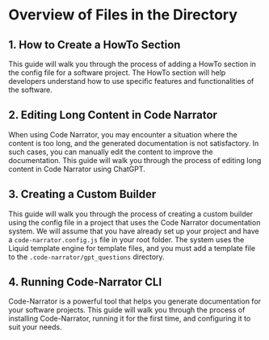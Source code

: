 # Overview of Files in the Directory

## 1. How to Create a HowTo Section
This guide will walk you through the process of adding a HowTo section in the config file for a software project. The HowTo section will help developers understand how to use specific features and functionalities of the software.

## 2. Editing Long Content in Code Narrator
When using Code Narrator, you may encounter a situation where the content is too long, and the generated documentation is not satisfactory. In such cases, you can manually edit the content to improve the documentation. This guide will walk you through the process of editing long content in Code Narrator using ChatGPT.

## 3. Creating a Custom Builder
This guide will walk you through the process of creating a custom builder using the config file in a project that uses the Code Narrator documentation system. We will assume that you have already set up your project and have a `code-narrator.config.js` file in your root folder. The system uses the Liquid template engine for template files, and you must add a template file to the `.code-narrator/gpt_questions` directory.

## 4. Running Code-Narrator CLI
Code-Narrator is a powerful tool that helps you generate documentation for your software projects. This guide will walk you through the process of installing Code-Narrator, running it for the first time, and configuring it to suit your needs.
